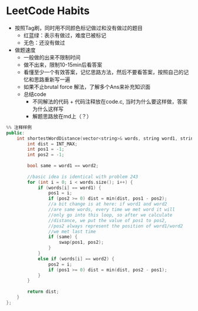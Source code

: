# LeetCode Habits

- 按照Tag刷，同时用不同颜色标记做过和没有做过的题目
  - 红蓝绿：表示有做过，难度已被标记
  - 无色：还没有做过
- 做题速度
  - 一般做的出来不限制时间
  - 做不出来，限制10-15min后看答案
  - 看懂至少一个有效答案，记忆思路方法，然后不要看答案，按照自己的记忆和思路重新写一遍
  - 如果不止brutal force 解法，了解多个Ans来补充知识面
  - 总结code
    - 不同解法的代码 + 代码注释放在code.c, 当时为什么要这样做，答案为什么这样写
    - 解题思路放在md上（？）

```c++
%% 注释样例
public:
    int shortestWordDistance(vector<string>& words, string word1, string word2) {
        int dist = INT_MAX;
        int pos1 = -1;
        int pos2 = -1;
        
        bool same = word1 == word2;
        
        //basic idea is identical with problem 243
        for (int i = 0; i < words.size(); i++) {
            if (words[i] == word1) {
                pos1 = i;
                if (pos2 >= 0) dist = min(dist, pos1 - pos2);
                //a bit change is at here: if word1 and word2
                //are same words, every time we met word it will
                //only go into this loop, so after we calculate
                //distance, we put the value of pos1 to pos2, 
                //pos2 always represent the position of word1/word2
                //we met last time
                if (same) {
                    swap(pos1, pos2);
                }
            }
            else if (words[i] == word2) {
                pos2 = i;
                if (pos1 >= 0) dist = min(dist, pos2 - pos1);
            }
        }
        
        return dist;
    }
};
```